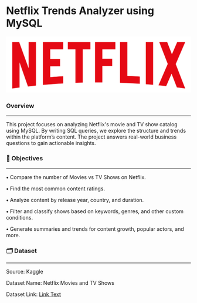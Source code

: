 # Netflix Trends Analyzer using MySQL
![image alt](https://github.com/KumarGosala24/netflix_mysql_project/blob/557b50d8206f6a114740c1e29ba5ef3e78756657/logo.png)


### Overview
<hr style="border: none; border-top: 0.5px solid #ccc;" />

This project focuses on analyzing Netflix's movie and TV show catalog using MySQL. By writing SQL queries, we explore the structure and trends within the platform’s content. The project answers real-world business questions to gain actionable insights.


### 🎯 Objectives
<hr style="border: none; border-top: 0.2px solid #ccc;" />

 **•** Compare the number of Movies vs TV Shows on Netflix.

 **•** Find the most common content ratings.

 **•** Analyze content by release year, country, and duration.

 **•** Filter and classify shows based on keywords, genres, and other custom conditions.

 **•** Generate summaries and trends for content growth, popular actors, and more.


### 🗂️ Dataset
<hr style="border: none; border-top: 0.2px solid #ccc;" />

Source: Kaggle

Dataset Name: Netflix Movies and TV Shows

Dataset Link: [Link Text](https://www.kaggle.com/datasets/shivamb/netflix-shows)
